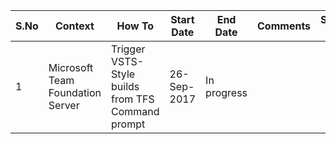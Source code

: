 S.No | Context | How To | Start Date | End Date | Comments | Source Links
------------ | ------------ | ------------ | ------------- | ------------- | ------------- | -------------  
1 | Microsoft Team Foundation Server | Trigger VSTS-Style builds from TFS Command prompt | 26-Sep-2017 | In progress |  | 
